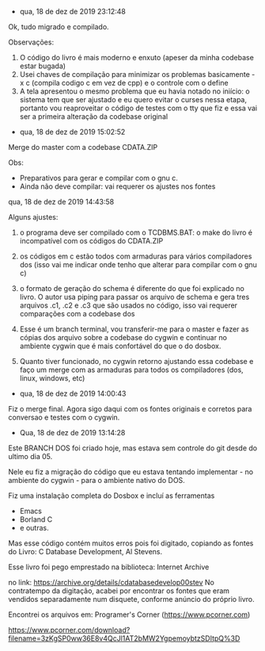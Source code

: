 * qua, 18 de dez de 2019 23:12:48

Ok, tudo migrado e compilado.

Observações:

1. O código do livro é mais moderno e enxuto
   (apeser da minha codebase estar bugada)
2. Usei chaves de compilação para minimizar os problemas
   basicamente -x c (compila codigo c em vez de cpp)
   e o controle com o define
3. A tela apresentou o mesmo problema que eu havia notado
   no iniício: o sistema tem que ser ajustado e eu quero
   evitar o curses nessa etapa, portanto vou
   reaproveitar o código de testes com o tty que fiz
   e essa vai ser a primeira alteração da codebase original

* qua, 18 de dez de 2019 15:02:52

Merge do master com a codebase CDATA.ZIP

Obs:

- Preparativos para gerar e compilar com o gnu c.
- Ainda não deve compilar: vai requerer os ajustes nos fontes


qua, 18 de dez de 2019 14:43:58

Alguns ajustes:

1. o programa deve ser compilado com o TCDBMS.BAT: o make do
   livro é incompatível com os códigos do CDATA.ZIP

2. os códigos em c estão todos com armaduras para vários
   compiladores dos (isso vai me indicar onde tenho que
   alterar para compilar com o gnu c)

3. o formato de geração do schema é diferente do que foi
   explicado no livro. O autor usa piping para passar
   os arquivo de schema e gera tres arquivos .c1, .c2 e .c3
   que são usados no código, isso vai requerer comparações
   com a codebase dos

4. Esse é um branch terminal, vou transferir-me para o master
   e fazer as cópias dos arquivo sobre a codebase do cygwin
   e continuar no ambiente cygwin que é mais confortável
   do que o do dosbox.
5. Quanto tiver funcionado, no cygwin retorno ajustando essa
   codebase e faço um merge com as armaduras para todos
   os compiladores (dos, linux, windows, etc)

* qua, 18 de dez de 2019 14:00:43

Fiz o merge final.
Agora sigo daqui com os fontes originais e corretos para
conversao e testes com o cygwin.


* Qua, 18 de dez de 2019 13:14:28

Este BRANCH DOS foi criado hoje, mas estava sem controle
do git desde do ultimo dia 05.

Nele eu fiz a migração do código que eu estava tentando
implementar - no ambiente do cygwin - para o ambiente nativo
do DOS.

Fiz uma instalação completa do Dosbox e incluí as ferramentas

- Emacs
- Borland C
- e outras.

Mas esse código contém muitos erros pois foi digitado, copiando
as fontes do Livro: C Database Development, Al Stevens.

Esse livro foi pego emprestado na biblioteca: Internet Archive

no link: https://archive.org/details/cdatabasedevelop00stev
No contratempo da digitação, acabei por encontrar os fontes
que eram vendidos separadamente num disquete, conforme anúncio
do próprio livro.

Encontrei os arquivos em: Programer's Corner (https://www.pcorner.com)

https://www.pcorner.com/download?filename=3zKgSP0ww36E8v4QcJl1AT2bMW2YgpemoybtzSDItpQ%3D

